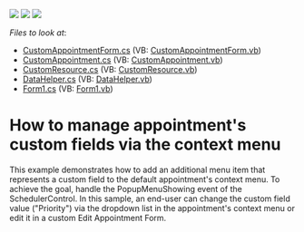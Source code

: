 <!-- default badges list -->
![](https://img.shields.io/endpoint?url=https://codecentral.devexpress.com/api/v1/VersionRange/128635540/13.2.8%2B)
[![](https://img.shields.io/badge/Open_in_DevExpress_Support_Center-FF7200?style=flat-square&logo=DevExpress&logoColor=white)](https://supportcenter.devexpress.com/ticket/details/E5159)
[![](https://img.shields.io/badge/📖_How_to_use_DevExpress_Examples-e9f6fc?style=flat-square)](https://docs.devexpress.com/GeneralInformation/403183)
<!-- default badges end -->
<!-- default file list -->
*Files to look at*:

* [CustomAppointmentForm.cs](./CS/DXApplication5/CustomAppointmentForm.cs) (VB: [CustomAppointmentForm.vb](./VB/DXApplication5/CustomAppointmentForm.vb))
* [CustomAppointment.cs](./CS/DXApplication5/Data/CustomAppointment.cs) (VB: [CustomAppointment.vb](./VB/DXApplication5/Data/CustomAppointment.vb))
* [CustomResource.cs](./CS/DXApplication5/Data/CustomResource.cs) (VB: [CustomResource.vb](./VB/DXApplication5/Data/CustomResource.vb))
* [DataHelper.cs](./CS/DXApplication5/Data/DataHelper.cs) (VB: [DataHelper.vb](./VB/DXApplication5/Data/DataHelper.vb))
* [Form1.cs](./CS/DXApplication5/Form1.cs) (VB: [Form1.vb](./VB/DXApplication5/Form1.vb))
<!-- default file list end -->
# How to manage appointment's custom fields via the context menu


<p>This example demonstrates how to add an additional menu item that represents a custom field to the default appointment's context menu. To achieve the goal, handle the PopupMenuShowing event of the SchedulerControl.  In this sample, an end-user can change the custom field value ("Priority") via the dropdown list in the appointment's context menu or edit it in a custom Edit Appointment Form.</p>

<br/>


